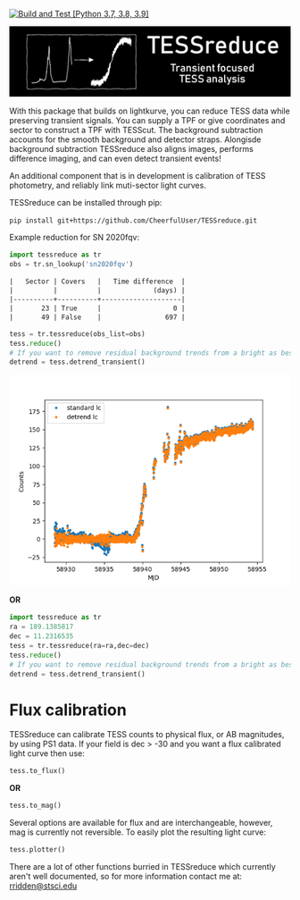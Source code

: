 [![Build and Test [Python 3.7, 3.8, 3.9]](https://github.com/CheerfulUser/TESSreduce/actions/workflows/build.yml/badge.svg)](https://github.com/CheerfulUser/TESSreduce/actions/workflows/build.yml)

![plot](./figs/header.png)

With this package that builds on lightkurve, you can reduce TESS data while preserving transient signals. You can supply a TPF or give coordinates and sector to construct a TPF with TESScut. The background subtraction accounts for the smooth background and
detector straps. Alongisde background subtraction TESSreduce also aligns images, performs difference imaging, and can even detect transient events! 

An additional component that is in development is calibration of TESS photometry, and reliably link muti-sector light curves.

TESSreduce can be installed through pip:

`pip install git+https://github.com/CheerfulUser/TESSreduce.git`

Example reduction for SN 2020fqv:
```python
import tessreduce as tr
obs = tr.sn_lookup('sn2020fqv')
```
```
|   Sector | Covers   |   Time difference  |
|          |          |             (days) |
|----------+----------+--------------------|
|       23 | True     |                  0 |
|       49 | False    |                697 |
```

```python
tess = tr.tessreduce(obs_list=obs)
tess.reduce()
# If you want to remove residual background trends from a bright as best as possible
detrend = tess.detrend_transient()
```
![plot](./figs/detrend_comparison.png)

**OR**
```python
import tessreduce as tr
ra = 189.1385817
dec = 11.2316535
tess = tr.tessreduce(ra=ra,dec=dec)
tess.reduce()
# If you want to remove residual background trends from a bright as best as possible
detrend = tess.detrend_transient()
```


# Flux calibration

TESSreduce can calibrate TESS counts to physical flux, or AB magnitudes, by using PS1 data. If your field is dec > -30 and you want a flux calibrated light curve then use:
```python
tess.to_flux()
```
**OR**
```python
tess.to_mag()
```
Several options are available for flux and are interchangeable, however, mag is currently not reversible. To easily plot the resulting light curve:
```python
tess.plotter()
```


There are a lot of other functions burried in TESSreduce which currently aren't well documented, so for more information contact me at: rridden@stsci.edu
